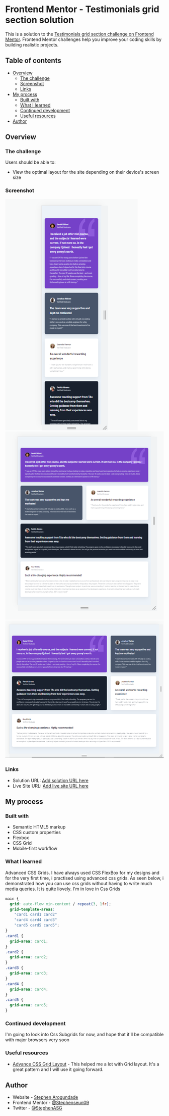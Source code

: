 # Frontend Mentor - Testimonials grid section solution

This is a solution to the [Testimonials grid section challenge on Frontend Mentor](https://www.frontendmentor.io/challenges/testimonials-grid-section-Nnw6J7Un7). Frontend Mentor challenges help you improve your coding skills by building realistic projects.

## Table of contents

- [Overview](#overview)
  - [The challenge](#the-challenge)
  - [Screenshot](#screenshot)
  - [Links](#links)
- [My process](#my-process)
  - [Built with](#built-with)
  - [What I learned](#what-i-learned)
  - [Continued development](#continued-development)
  - [Useful resources](#useful-resources)
- [Author](#author)

## Overview

### The challenge

Users should be able to:

- View the optimal layout for the site depending on their device's screen size

### Screenshot

![](./images/Capture.PNG)
![](./images/Capture2.PNG)
![](./images/Capture3.PNG)

### Links

- Solution URL: [Add solution URL here](https://your-solution-url.com)
- Live Site URL: [Add live site URL here](https://your-live-site-url.com)

## My process

### Built with

- Semantic HTML5 markup
- CSS custom properties
- Flexbox
- CSS Grid
- Mobile-first workflow

### What I learned

Advanced CSS Grids.
I have always used CSS FlexBox for my designs and for the very first time, i practised using advanced css grids.
As seen below, i demonstrated how you can use css grids without having to write much media queries.
It is quite liovely.
I'm in love in Css Grids

```css
main {
  grid: auto-flow min-content / repeat(3, 1fr);
  grid-template-areas:
    "card1 card1 card2"
    "card4 card4 card3"
    "card5 card5 card5";
}
.card1 {
  grid-area: card1;
}
.card2 {
  grid-area: card2;
}
.card3 {
  grid-area: card3;
}
.card4 {
  grid-area: card4;
}
.card5 {
  grid-area: card5;
}
```

### Continued development

I'm going to look into Css Subgrids for now, and hope that it'll be compatible with major browsers very soon

### Useful resources

- [Advance CSS Grid Layout](https://www.pluralsight.com) - This helped me a lot with Grid layout. It's a great pattern and I will use it going forward.

## Author

- Website - [Stephen Arogundade](https://www.your-site.com)
- Frontend Mentor - [@Stephenseun09](https://www.frontendmentor.io/profile/stephenseun09)
- Twitter - [@StephenASG](https://www.twitter.com/stephenasg)

